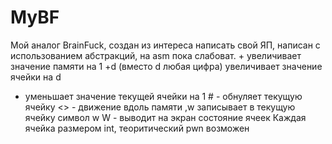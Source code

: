 # MyBF
Мой аналог BrainFuck, создан из интереса написать свой ЯП, написан с использованием абстракций, на asm пока слабоват.
\+ увеличивает значение памяти на 1
+d (вместо d любая цифра) увеличивает значение ячейки на d
- уменьшает значение текущей ячейки на 1
\# - обнуляет текущую ячейку
 <> - движение вдоль памяти
 ,w записывает в текущую ячейку символ w
W - выводит на экран состояние ячеек
Каждая ячейка размером int, теоритический pwn возможен
